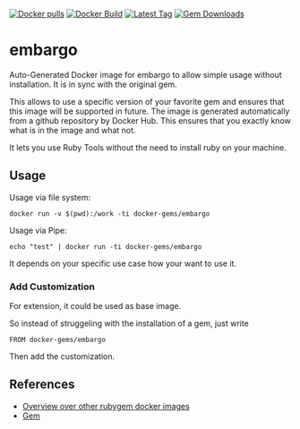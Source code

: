 [![Docker pulls](https://img.shields.io/docker/pulls/rubygem/embargo.svg)](https://hub.docker.com/r/rubygem/embargo/)
[![Docker Build](https://img.shields.io/docker/automated/rubygem/embargo.svg)](https://hub.docker.com/r/rubygem/embargo/)
[![Latest Tag](https://img.shields.io/github/tag/docker-rubygem/embargo.svg)](https://hub.docker.com/r/rubygem/embargo/)
[![Gem Downloads](https://img.shields.io/gem/dt/embargo.svg)](https://rubygems.org/gems/embargo/)
# embargo

Auto-Generated Docker image for embargo to allow simple usage without installation.
It is in sync with the original gem.

This allows to use a specific version of your favorite gem and ensures that this image will be supported in future.
The image is generated automatically from a github repository by Docker Hub.
This ensures that you exactly know what is in the image and what not.

It lets you use Ruby Tools without the need to install ruby on your machine.

## Usage

Usage via file system:

`docker run -v $(pwd):/work -ti docker-gems/embargo`

Usage via Pipe:

`echo "test" | docker run -ti docker-gems/embargo`

It depends on your specific use case how your want to use it.

### Add Customization

For extension, it could be used as base image.

So instead of struggeling with the installation of a gem, just write

`FROM docker-gems/embargo`

Then add the customization.

## References

 - [Overview over other rubygem docker images](https://github.com/thinkbot/docker-rubygem)
 - [Gem](https://rubygems.org/gems/embargo/)
